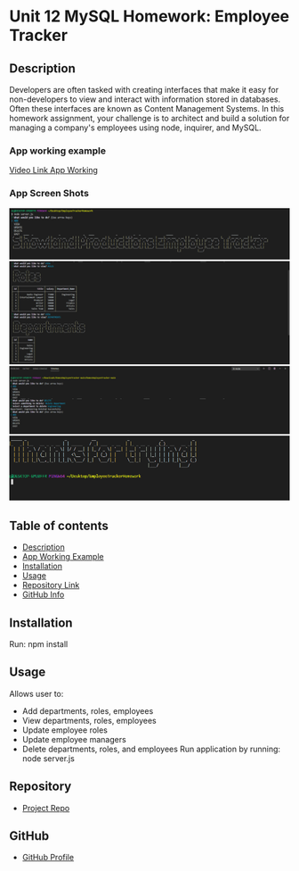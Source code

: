 # Unit 12 MySQL Homework: Employee Tracker
## Description 
Developers are often tasked with creating interfaces that make it easy for non-developers to view and interact with information stored in databases. Often these interfaces are known as Content Management Systems. In this homework assignment, your challenge is to architect and build a solution for managing a company's employees using node, inquirer, and MySQL.
### App working example  
[Video Link App Working]()
### App Screen Shots
![Screen Shot 1](Screenshot_1.png)
![Screen Shot 2](Screenshot_2.png)
![Screen Shot 2](Screenshot_3.png)
![Screen Shot 2](Screenshot_4.png)
## Table of contents
- [Description](#Description)
- [App Working Example](#Description)
- [Installation](#Installation)
- [Usage](#Usage)
- [Repository Link](#Repository)
- [GitHub Info](#GitHub) 
## Installation
Run:
npm install
## Usage
Allows user to:
  * Add departments, roles, employees
  * View departments, roles, employees
  * Update employee roles
  * Update employee managers
  * Delete departments, roles, and employees
Run application by running:
node server.js
## Repository
- [Project Repo](https://github.com/ShowlandProductions/DomosEmployeeTracker)
## GitHub
- [GitHub Profile](https://github.com/ShowlandProductions)


